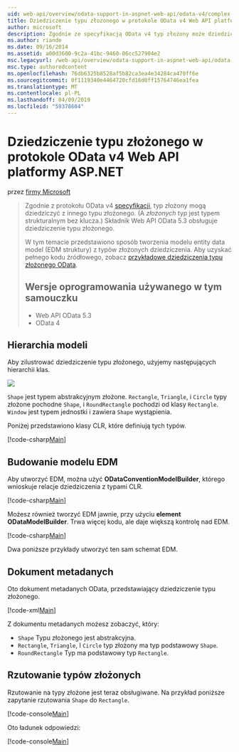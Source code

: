 ```yaml
---
uid: web-api/overview/odata-support-in-aspnet-web-api/odata-v4/complex-type-inheritance-in-odata-v4
title: Dziedziczenie typu złożonego w protokole OData v4 Web API platformy ASP.NET | Dokumentacja firmy Microsoft
author: microsoft
description: Zgodnie ze specyfikacją OData v4 typ złożony może dziedziczyć z innego typu złożonego. (Typ złożony jest typem strukturalnym bez klucza). Interfejs API sieci Web...
ms.author: riande
ms.date: 09/16/2014
ms.assetid: a00d3600-9c2a-41bc-9460-06cc527904e2
msc.legacyurl: /web-api/overview/odata-support-in-aspnet-web-api/odata-v4/complex-type-inheritance-in-odata-v4
msc.type: authoredcontent
ms.openlocfilehash: 76db6325b8528af5b82ca3ea4e34284ca470ff6e
ms.sourcegitcommit: 0f1119340e4464720cfd16d0ff15764746ea1fea
ms.translationtype: MT
ms.contentlocale: pl-PL
ms.lasthandoff: 04/09/2019
ms.locfileid: "59378604"
---
```

# <a name="complex-type-inheritance-in-odata-v4-with-aspnet-web-api"></a>Dziedziczenie typu złożonego w protokole OData v4 Web API platformy ASP.NET

przez [firmy Microsoft](https://github.com/microsoft)

> Zgodnie z protokołu OData v4 [specyfikacji](http://www.odata.org/documentation/odata-version-4-0/), typ złożony mogą dziedziczyć z innego typu złożonego. (A *złożonych* typ jest typem strukturalnym bez klucza.) Składnik Web API OData 5.3 obsługuje dziedziczenie typu złożonego.
> 
> W tym temacie przedstawiono sposób tworzenia modelu entity data model (EDM struktury) z typów złożonych dziedziczenia. Aby uzyskać pełnego kodu źródłowego, zobacz [przykładowe dziedziczenia typu złożonego OData](http://aspnet.codeplex.com/sourcecontrol/latest#Samples/WebApi/OData/v4/ODataComplexTypeInheritanceSample/ReadMe.txt).
> 
> ## <a name="software-versions-used-in-the-tutorial"></a>Wersje oprogramowania używanego w tym samouczku
> 
> 
> - Web API OData 5.3
> - OData 4


## <a name="model-hierarchy"></a>Hierarchia modeli

Aby zilustrować dziedziczenie typu złożonego, użyjemy następujących hierarchii klas.

![](complex-type-inheritance-in-odata-v4/_static/image1.png)

`Shape` jest typem abstrakcyjnym złożone. `Rectangle`, `Triangle`, i `Circle` typy złożone pochodne `Shape`, i `RoundRectangle` pochodzi od klasy `Rectangle`. `Window` jest typem jednostki i zawiera `Shape` wystąpienia.

Poniżej przedstawiono klasy CLR, które definiują tych typów.

[!code-csharp[Main](complex-type-inheritance-in-odata-v4/samples/sample1.cs)]

## <a name="build-the-edm-model"></a>Budowanie modelu EDM

Aby utworzyć EDM, można użyć **ODataConventionModelBuilder**, którego wnioskuje relacje dziedziczenia z typami CLR.

[!code-csharp[Main](complex-type-inheritance-in-odata-v4/samples/sample2.cs)]

Możesz również tworzyć EDM jawnie, przy użyciu **element ODataModelBuilder**. Trwa więcej kodu, ale daje większą kontrolę nad EDM.

[!code-csharp[Main](complex-type-inheritance-in-odata-v4/samples/sample3.cs)]

Dwa poniższe przykłady utworzyć ten sam schemat EDM.

## <a name="metadata-document"></a>Dokument metadanych

Oto dokument metadanych OData, przedstawiający dziedziczenie typu złożonego.

[!code-xml[Main](complex-type-inheritance-in-odata-v4/samples/sample4.xml?highlight=13,17,25,30)]

Z dokumentu metadanych możesz zobaczyć, który:

- `Shape` Typu złożonego jest abstrakcyjna.
- `Rectangle`, `Triangle`, I `Circle` typ złożony ma typ podstawowy `Shape`.
- `RoundRectangle` Typ ma podstawowy typ `Rectangle`.

## <a name="casting-complex-types"></a>Rzutowanie typów złożonych

Rzutowanie na typy złożone jest teraz obsługiwane. Na przykład poniższe zapytanie rzutowania `Shape` do `Rectangle`.

[!code-console[Main](complex-type-inheritance-in-odata-v4/samples/sample5.cmd)]

Oto ładunek odpowiedzi:

[!code-console[Main](complex-type-inheritance-in-odata-v4/samples/sample6.cmd)]
